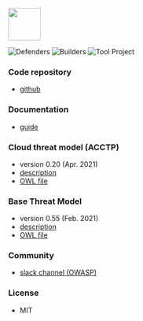 
<img src="assets/images/common/owasp_level_incubator.svg" width="66">

![Defenders](assets/images/common/owasp_defenders.svg)
![Builders](assets/images/common/owasp_builders.svg)
![Tool Project](assets/images/common/owasp_tool_project.svg)

### Code repository

* [github](https://github.com/OWASP/OdTM/)

### Documentation

* [guide](https://github.com/OWASP/OdTM/blob/master/guide/README.md)

### Cloud threat model (ACCTP)

* version 0.20 (Apr. 2021)
* [description](https://github.com/OWASP/OdTM/blob/master/docs/ODTMACCTP.md)
* [OWL file](https://github.com/OWASP/OdTM/blob/master/OdTMACCTP.owl)

### Base Threat Model

* version 0.55 (Feb. 2021)
* [description](https://github.com/OWASP/OdTM/blob/master/docs/BASEMODEL.md)
* [OWL file](https://github.com/OWASP/OdTM/blob/master/OdTMBaseThreatModel.owl)

### Community

* [slack channel (OWASP)](https://owasp.slack.com/archives/C01MUFTB0HG)

### License

* MIT
